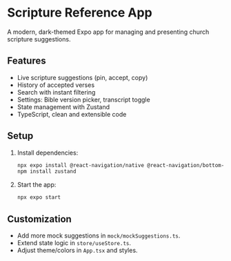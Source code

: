 # Scripture Reference App

A modern, dark-themed Expo app for managing and presenting church scripture suggestions.

## Features

- Live scripture suggestions (pin, accept, copy)
- History of accepted verses
- Search with instant filtering
- Settings: Bible version picker, transcript toggle
- State management with Zustand
- TypeScript, clean and extensible code


## Setup

1. Install dependencies:
   ```bash
   npx expo install @react-navigation/native @react-navigation/bottom-tabs @react-native-picker/picker @expo/vector-icons expo-status-bar
   npm install zustand
   ```
2. Start the app:
   ```bash
   npx expo start
   ```

## Customization

- Add more mock suggestions in `mock/mockSuggestions.ts`.
- Extend state logic in `store/useStore.ts`.
- Adjust theme/colors in `App.tsx` and styles.
